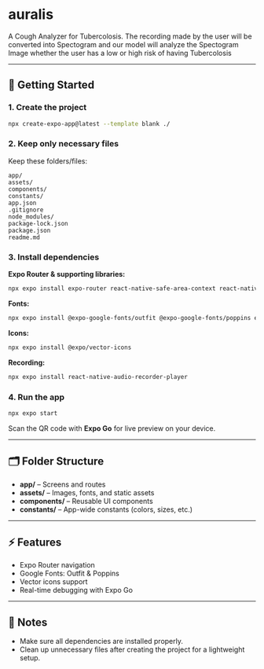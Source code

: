 # auralis

A Cough Analyzer for Tubercolosis. The recording made by the user will be converted into Spectogram and our model will analyze the Spectogram Image whether the user has a low or high risk of having Tubercolosis

---

## 🚀 Getting Started

### 1. Create the project

```bash
npx create-expo-app@latest --template blank ./
````

### 2. Keep only necessary files

Keep these folders/files:

```
app/
assets/
components/
constants/
app.json
.gitignore
node_modules/
package-lock.json
package.json
readme.md
```

### 3. Install dependencies

**Expo Router & supporting libraries:**

```bash
npx expo install expo-router react-native-safe-area-context react-native-screens expo-linking expo-constants expo-status-bar
```

**Fonts:**

```bash
npx expo install @expo-google-fonts/outfit @expo-google-fonts/poppins expo-font
```

**Icons:**

```bash
npx expo install @expo/vector-icons
```
**Recording:**

```bash
npx expo install react-native-audio-recorder-player
```

### 4. Run the app

```bash
npx expo start
```

Scan the QR code with **Expo Go** for live preview on your device.

---

## 🗂 Folder Structure

* **app/** – Screens and routes
* **assets/** – Images, fonts, and static assets
* **components/** – Reusable UI components
* **constants/** – App-wide constants (colors, sizes, etc.)

---

## ⚡ Features

* Expo Router navigation
* Google Fonts: Outfit & Poppins
* Vector icons support
* Real-time debugging with Expo Go

---

## 📌 Notes

* Make sure all dependencies are installed properly.
* Clean up unnecessary files after creating the project for a lightweight setup.

